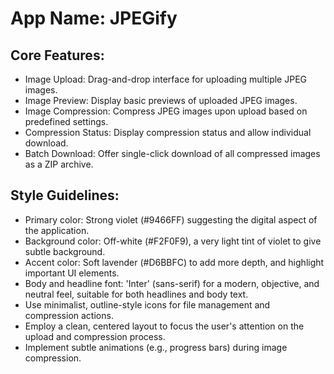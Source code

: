 # **App Name**: JPEGify

## Core Features:

- Image Upload: Drag-and-drop interface for uploading multiple JPEG images.
- Image Preview: Display basic previews of uploaded JPEG images.
- Image Compression: Compress JPEG images upon upload based on predefined settings.
- Compression Status: Display compression status and allow individual download.
- Batch Download: Offer single-click download of all compressed images as a ZIP archive.

## Style Guidelines:

- Primary color: Strong violet (#9466FF) suggesting the digital aspect of the application. 
- Background color: Off-white (#F2F0F9), a very light tint of violet to give subtle background. 
- Accent color: Soft lavender (#D6BBFC) to add more depth, and highlight important UI elements.
- Body and headline font: 'Inter' (sans-serif) for a modern, objective, and neutral feel, suitable for both headlines and body text.
- Use minimalist, outline-style icons for file management and compression actions.
- Employ a clean, centered layout to focus the user's attention on the upload and compression process.
- Implement subtle animations (e.g., progress bars) during image compression.